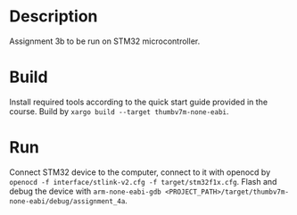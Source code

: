 # Description
Assignment 3b to be run on STM32 microcontroller.

# Build
Install required tools according to the quick start guide provided in the course. Build by `xargo build --target thumbv7m-none-eabi`.

# Run
Connect STM32 device to the computer, connect to it with openocd by `openocd -f interface/stlink-v2.cfg -f target/stm32f1x.cfg`.
Flash and debug the device with `arm-none-eabi-gdb <PROJECT_PATH>/target/thumbv7m-none-eabi/debug/assignment_4a`. 
